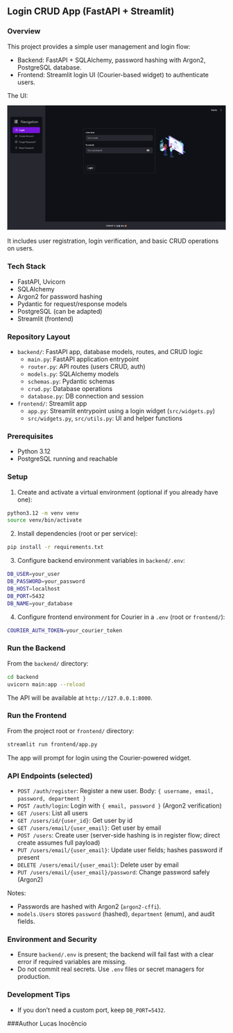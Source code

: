 ## Login CRUD App (FastAPI + Streamlit)

### Overview
This project provides a simple user management and login flow:
- Backend: FastAPI + SQLAlchemy, password hashing with Argon2, PostgreSQL database.
- Frontend: Streamlit login UI (Courier-based widget) to authenticate users.


The UI:

![Login UI](./frontend/img/ui_login.png)

It includes user registration, login verification, and basic CRUD operations on users.

### Tech Stack
- FastAPI, Uvicorn
- SQLAlchemy
- Argon2 for password hashing
- Pydantic for request/response models
- PostgreSQL (can be adapted)
- Streamlit (frontend)

### Repository Layout
- `backend/`: FastAPI app, database models, routes, and CRUD logic
  - `main.py`: FastAPI application entrypoint
  - `router.py`: API routes (users CRUD, auth)
  - `models.py`: SQLAlchemy models
  - `schemas.py`: Pydantic schemas
  - `crud.py`: Database operations
  - `database.py`: DB connection and session
- `frontend/`: Streamlit app
  - `app.py`: Streamlit entrypoint using a login widget (`src/widgets.py`)
  - `src/widgets.py`, `src/utils.py`: UI and helper functions

### Prerequisites
- Python 3.12
- PostgreSQL running and reachable

### Setup
1) Create and activate a virtual environment (optional if you already have one):
```bash
python3.12 -m venv venv
source venv/bin/activate
```

2) Install dependencies (root or per service):
```bash
pip install -r requirements.txt
```

3) Configure backend environment variables in `backend/.env`:
```bash
DB_USER=your_user
DB_PASSWORD=your_password
DB_HOST=localhost
DB_PORT=5432
DB_NAME=your_database
```

4) Configure frontend environment for Courier in a `.env` (root or `frontend/`):
```bash
COURIER_AUTH_TOKEN=your_courier_token
```

### Run the Backend
From the `backend/` directory:
```bash
cd backend
uvicorn main:app --reload
```
The API will be available at `http://127.0.0.1:8000`.

### Run the Frontend
From the project root or `frontend/` directory:
```bash
streamlit run frontend/app.py
```
The app will prompt for login using the Courier-powered widget.

### API Endpoints (selected)
- `POST /auth/register`: Register a new user. Body: `{ username, email, password, department }`
- `POST /auth/login`: Login with `{ email, password }` (Argon2 verification)
- `GET /users`: List all users
- `GET /users/id/{user_id}`: Get user by id
- `GET /users/email/{user_email}`: Get user by email
- `POST /users`: Create user (server-side hashing is in register flow; direct create assumes full payload)
- `PUT /users/email/{user_email}`: Update user fields; hashes password if present
- `DELETE /users/email/{user_email}`: Delete user by email
- `PUT /users/email/{user_email}/password`: Change password safely (Argon2)

Notes:
- Passwords are hashed with Argon2 (`argon2-cffi`).
- `models.Users` stores `password` (hashed), `department` (enum), and audit fields.

### Environment and Security
- Ensure `backend/.env` is present; the backend will fail fast with a clear error if required variables are missing.
- Do not commit real secrets. Use `.env` files or secret managers for production.

### Development Tips
- If you don’t need a custom port, keep `DB_PORT=5432`.


###Author
Lucas Inocêncio

